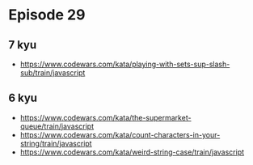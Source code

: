 # Episode 29

## 7 kyu

* https://www.codewars.com/kata/playing-with-sets-sup-slash-sub/train/javascript

## 6 kyu

* https://www.codewars.com/kata/the-supermarket-queue/train/javascript
* https://www.codewars.com/kata/count-characters-in-your-string/train/javascript
* https://www.codewars.com/kata/weird-string-case/train/javascript
